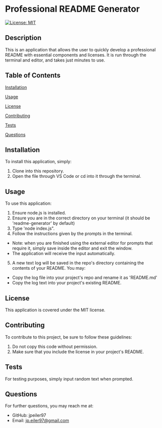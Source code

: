 # Professional README Generator
    
[![License: MIT](https://img.shields.io/badge/License-MIT-yellow.svg)](https://opensource.org/licenses/MIT)

## Description
This is an application that allows the user to quickly develop a professional README with essential components and licenses. It is run through the terminal and editor, and takes just minutes to use.


## Table of Contents

[Installation](#installation)

[Usage](#usage)

[License](#license)

[Contributing](#contributing)

[Tests](#tests)

[Questions](#questions)

<a name="inst"></a>
## Installation
To install this application, simply:

1. Clone into this repository.
2. Open the file through VS Code or cd into it through the terminal.

<a name="usage"></a>
## Usage
To use this application:

1. Ensure node.js is installed.
2. Ensure you are in the correct directory on your terminal (it should be 'readme-generator' by default)
3. Type 'node index.js".
4. Follow the instructions given by the prompts in the terminal.
- Note: when you are finished using the external editor for prompts that require it, simply save inside the editor and exit the window.
- The application will receive the input automatically.
5. A new text log will be saved in the repo's directory containing the contents of your README. You may:
- Copy the log file into your project's repo and rename it as 'README.md'
- Copy the log text into your project's existing README. 

<a name="license"></a>
## License
This application is covered under the MIT license.

<a name="contributing"></a>
## Contributing
To contribute to this project, be sure to follow these guidelines:
1. Do not copy this code without permission.
2. Make sure that you include the license in your project's README.

<a name="tests"></a>
## Tests
For testing purposes, simply input random text when prompted.

<a name="questions"></a>
## Questions
For further questions, you may reach me at:
- GitHub: jpeiler97
- Email: jp.eiler97@gmail.com
